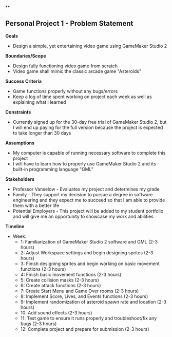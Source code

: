 ﻿**

## Personal Project 1 - Problem Statement


**Goals**

 - Design a simple, yet entertaining video game using GameMaker Studio 2

**Boundaries/Scope**

 - Design fully functioning video game from scratch 
 - Video game shall mimic the classic arcade game "Asteroids"

**Success Criteria**

 - Game functions properly without any bugs/errors
 - Keep a log of time spent working on project each week as well as explaining what I learned
 
**Constraints**

 - Currently signed up for the 30-day free trial of GameMaker Studio 2, but I will end up paying for the full version because the project is expected to take longer than 30 days

**Assumptions**

 - My computer is capable of running necessary software to complete this project
 - I will have to learn how to properly use GameMaker Studio 2 and its built-in programming language "GML"

**Stakeholders**

 - Professor Vanselow - Evaluates my project and determines my grade
 - Family - They support my decision to pursue a degree in software engineering and they expect me to succeed so that I am able to provide them with a better life
 - Potential Employers - This project will be added to my student portfolio and will give me an opportunity to showcase my work and abilities

**Timeline**

 - Week:
	 - 1: Familiarization of GameMaker Studio 2 software and GML (2-3 hours)
	 - 2: Adjust Workspace settings and begin designing sprites (2-3 hours)
	 - 3: Finish designing sprites and begin working on basic movement functions (2-3 hours)
	 - 4: Finish basic movement functions (2-3 hours)
	 - 5: Create collision masks (2-3 hours)
	 - 6: Create attack functions (2-3 hours)
	 - 7: Create Start Menu and Game Over rooms (2-3 hours)
	 - 8: Implement Score, Lives, and Events functions (2-3 hours)
	 - 9: Implement randomization of asteroid spawn rate and location (2-3 hours)
	 - 10: Add sound effects (2-3 hours)
	 - 11: Test game to ensure it runs properly and troubleshoot/fix any bugs (2-3 hours)
	 - 12: Complete project and prepare for submission (2-3 hours)


